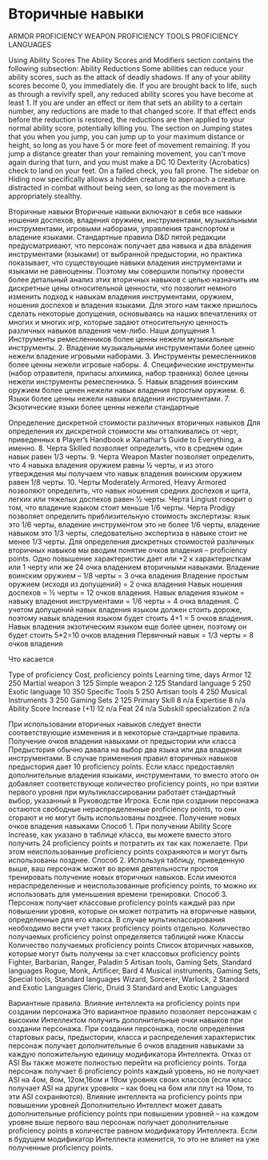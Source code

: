 # Вторичные навыки

ARMOR PROFICIENCY WEAPON PROFICIENCY TOOLS PROFICIENCY LANGUAGES

Using Ability Scores The Ability Scores and Modifiers section contains the following subsection: Ability Reductions Some abilities can reduce your ability scores, such as the attack of deadly shadows. If any of your ability scores become 0, you immediately die. If you are brought back to life, such as through a revivify spell, any reduced ability scores you have become at least 1. If you are under an effect or item that sets an ability to a certain number, any reductions are made to that changed score. If that effect ends before the reduction is restored, the reductions are then applied to your normal ability score, potentially killing you. The section on Jumping states that you when you jump, you can jump up to your maximum distance or height, so long as you have 5 or more feet of movement remaining. If you jump a distance greater than your remaining movement, you can't move again during that turn, and you must make a DC 10 Dexterity \(Acrobatics\) check to land on your feet. On a failed check, you fall prone. The sidebar on Hiding now specifically allows a hidden creature to approach a creature distracted in combat without being seen, so long as the movement is appropriately stealthy.

Вторичные навыки Вторичные навыки включают в себя все навыки ношения доспехов, владения оружием, инструментами, музыкальными инструментами, игровыми наборами, управления транспортом и владение языками. Стандартные правила D&D пятой редакции предусматривают, что персонаж получает два навыка и два владения инструментами \(языками\) от выбранной предыстории, но практика показывает, что существующие навыки владения инструментами и языками не равноценны. Поэтому мы совершили попытку провести более детальный анализ этих вторичных навыков с целью назначить им дискретные цены относительной ценности, что позволит немного изменить подход к навыкам владения инструментами, оружием, ношения доспехов и владения языками. Для этого нам также пришлось сделать некоторые допущения, основываясь на наших впечатлениях от многих и многих игр, которые задают относительную ценность различных навыков владения чем-либо. Наши допущения 1. Инструменты ремесленников более ценны нежели музыкальные инструменты. 2. Владение музыкальными инструментами более ценно нежели владение игровыми наборами. 3. Инструменты ремесленников более ценны нежели игровые наборы. 4. Специфические инструменты \(набор отравителя, припасы алхимика, набор травника\) более ценны нежели инструменты ремесленника. 5. Навык владения воинским оружием более ценен нежели навык владения простым оружием. 6. Языки более ценны нежели навыки владения инструментами. 7. Экзотические языки более ценны нежели стандартные

Определение дискретной стоимости различных вторичных навыков Для определения их дискретной стоимости мы отталкивались от черт, приведенных в Player’s Handbook и Xanathar’s Guide to Everything, а именно. 8. Черта Skilled позволяет определить, что в среднем один навык равен 1/3 черты. 9. Черта Weapon Master позволяет определить, что 4 навыка владения оружием равны ½ черты, и из этого утверждения мы получаем что навык владения воинским оружием равен 1/8 черты. 10. Черты Moderately Armored, Heavy Armored позволяют определить, что навык ношения средних доспехов и щита, легких или тяжелых доспехов равен ½ черты. Черта Lingiust говорит о том, что владение языком стоит меньше 1/6 черты. Черта Prodigy позволяет определить приблизительную стоимость экспертизы: язык это 1/6 черты, владение инструментом это не более 1/6 черты, владение навыком это 1/3 черты, следовательно экспертиза в навыке стоит не менее 1/3 черты. Для определения дискретных стоимостей различных вторичных навыков мы вводим понятие очков владения – proficiency points. Одно повышение характеристик дает или +2 к характеристкам или 1 черту или же 24 очка владением вторичными навыками. Владение воинским оружием – 1/8 черты = 3 очка владения Владение простым оружием \(исходя из допущений\) = 2 очка владения Навык ношения доспехов = ½ черты = 12 очков владения. Навык владения языком = навыку владения инструментами = 1/6 черты = 4 очка владения. С учетом допущений навык владения языком должен стоить дороже, поэтому навык владения языком будет стоить 4+1 = 5 очков владения. Навык владения экзотическим языком еще более ценен, поэтому он будет стоить 5\*2=10 очков владения Первичный навык = 1/3 черты = 8 очков владения

Что касается

Type of proficiency Cost, proficiency points Learning time, days Armor 12 250 Martial weapon 3 125 Simple weapon 2 125 Standard language 5 250 Exotic language 10 350 Specific Tools 5 250 Artisan tools 4 250 Musical Instruments 3 250 Gaming Sets 2 125 Primary Skill 8 n/a Expertise 8 n/a Ability Score Increase \(+1\) 12 n/a Feat 24 n/a Subskill specialization 2 n/a

При использовании вторичных навыков следует внести соответствующие изменения и в некоторые стандартные правила. Получение очков владения навыками от предыстории или класса Предыстория обычно давала на выбор два языка или два владения инструментами. В случае применения правил вторичных навыков предыстория дает 10 proficiency points. Если класс предоставлял дополнительные владения языками, инструментами, то вместо этого он добавляет соответствующе количество proficiency points, но при взятии первого уровня при мультиклассировании работает стандартный выбор, указанный в Руководстве Игрока. Если при создании персонажа остаются свободные нераспределенные proficiency points, то они сгорают и не могут быть использованы позднее. Получение новых очков владения навыками Способ 1. При получении Ability Score Increase, как указано в таблице класса, вы можете вместо этого получить 24 proficiency points и потратить их так как пожелаете. При этом неиспользованные proficiency points сохраняются и могут быть использованы позднее. Способ 2. Используя таблицу, приведенную выше, ваш персонаж может во время деятельности простоя тренировать получение новых вторичных навыков. Если имеются нераспределенные и неиспользованные proficiency points, то можно их использовать для уменьшения времени тренировки. Способ 3. Персонаж получает классовые proficiency points каждый раз при повышении уровня, которые он может потратить на вторичные навыки, определенные для его класса. В случае мультиклассирования необходимо вести учет таких proficiency points отдельно. Количество получаемых proficiency poinst определяется таблицей ниже Классы Количество получаемых proficiency points Список вторичных навыков, которые могут быть получены за счет классовых proficiency points Fighter, Barbarian, Ranger, Paladin 5 Artisan tools, Gaming Sets, Standard languages Rogue, Monk, Artificer, Bard 4 Musical instruments, Gaming Sets, Special tools, Standard languages Wizard, Sorcerer, Warlock, 2 Standard and Exotic Languages Cleric, Druid 3 Standard and Exotic Languages

Вариантные правила. Влияние интеллекта на proficiency points при создании персонажа Это вариантное правило позволяет персонажам с высоким Интеллектом получить дополнительные очки навыков при создании персонажа. При создании персонажа, после определения стартовых расы, предыстории, класса и распределения характеристик персонаж получает дополнительные 6 очков владения навыками за каждую положительную единицу модификатора Интеллекта. Отказ от ASI Вы также можете полностью перейти на proficiency points. Тогда персонаж получает 6 proficiency points каждый уровень, но не получает ASI на 4ом, 8ом, 12ом,16ом и 19ом уровнях своих классов \(если класс получает ASI на других уровнях – как боец на 6ом или плут на 10ом, то эти ASI сохраняются\). Влияние интеллекта на proficiency points при повышении уровней Дополнительно Интеллект может давать дополнительные proficiency points при повышении уровней – на каждом уровне выше первого ваш персонаж получает дополнительные proficiency points в количестве равном модификатору Интеллекта. Если в будущем модификатор Интеллекта изменится, то это не влияет на уже полученные proficiency points.

